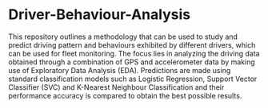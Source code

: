 # Driver-Behaviour-Analysis

This repository outlines a methodology that can be used
to study and predict driving pattern and behaviours exhibited
by different drivers, which can be used for fleet monitoring.
The focus lies in analyzing the driving data obtained through
a combination of GPS and accelerometer data by making use
of Exploratory Data Analysis (EDA). Predictions are made
using standard classification models such as Logistic Regression,
Support Vector Classifier (SVC) and K-Nearest Neighbour Classification and their performance accuracy is compared to obtain
the best possible results.
